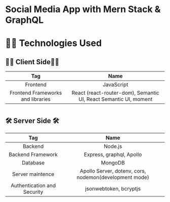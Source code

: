# Social Media App with Mern Stack & GraphQL

#

# 👨‍💻 Technologies Used

## 👨‍🏫 Client Side👨‍🏫

|                Tag                |                               Name                               |
| :-------------------------------: | :--------------------------------------------------------------: |
|             Frontend              |                            JavaScript                            |
| Frontend Frameworks and libraries | React (react-router-dom), Semantic UI, React Semantic UI, moment |

#

## 🛠 Server Side 🛠

|             Tag             |                          Name                          |
| :-------------------------: | :----------------------------------------------------: |
|           Backend           |                        Node.js                         |
|      Backend Framework      |                Express, graphql, Apollo                |
|          Database           |                        MongoDB                         |
|      Server maintence       | Apollo Server, dotenv, cors, nodemon(development mode) |
| Authentication and Security |                 jsonwebtoken, bcryptjs                 |

#
